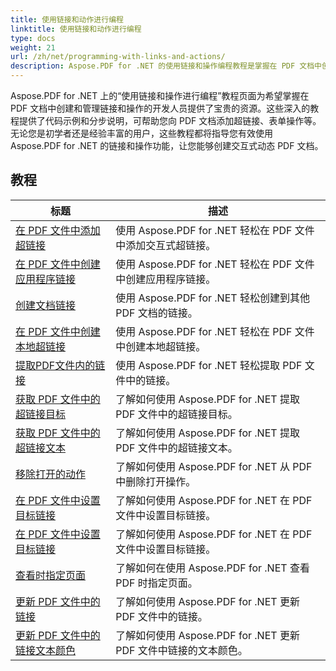 ```yaml
---
title: 使用链接和动作进行编程
linktitle: 使用链接和动作进行编程
type: docs
weight: 21
url: /zh/net/programming-with-links-and-actions/
description: Aspose.PDF for .NET 的使用链接和操作编程教程是掌握在 PDF 文档中创建和管理交互式链接的综合资源。
---
```

Aspose.PDF for .NET 上的“使用链接和操作进行编程”教程页面为希望掌握在 PDF 文档中创建和管理链接和操作的开发人员提供了宝贵的资源。这些深入的教程提供了代码示例和分步说明，可帮助您向 PDF 文档添加超链接、表单操作等。无论您是初学者还是经验丰富的用户，这些教程都将指导您有效使用 Aspose.PDF for .NET 的链接和操作功能，让您能够创建交互式动态 PDF 文档。

## 教程
| 标题 | 描述 |
| --- | --- | 
| [在 PDF 文件中添加超链接](./add-hyperlink/) | 使用 Aspose.PDF for .NET 轻松在 PDF 文件中添加交互式超链接。 |  
| [在 PDF 文件中创建应用程序链接](./create-application-link/) | 使用 Aspose.PDF for .NET 轻松在 PDF 文件中创建应用程序链接。 |  
| [创建文档链接](./create-document-link/) | 使用 Aspose.PDF for .NET 轻松创建到其他 PDF 文档的链接。 |  
| [在 PDF 文件中创建本地超链接](./create-local-hyperlink/) | 使用 Aspose.PDF for .NET 轻松在 PDF 文件中创建本地超链接。 |  
| [提取PDF文件内的链接](./extract-links/) | 使用 Aspose.PDF for .NET 轻松提取 PDF 文件中的链接。 |  
| [获取 PDF 文件中的超链接目标](./get-hyperlink-destinations/) | 了解如何使用 Aspose.PDF for .NET 提取 PDF 文件中的超链接目标。 |  
| [获取 PDF 文件中的超链接文本](./get-hyperlink-text/) | 了解如何使用 Aspose.PDF for .NET 提取 PDF 文件中的超链接文本。 |  
| [移除打开的动作](./remove-open-action/) | 了解如何使用 Aspose.PDF for .NET 从 PDF 中删除打开操作。 |  
| [在 PDF 文件中设置目标链接](./set-destination-link/) | 了解如何使用 Aspose.PDF for .NET 在 PDF 文件中设置目标链接。 |  
| [在 PDF 文件中设置目标链接](./set-target-link/) | 了解如何使用 Aspose.PDF for .NET 在 PDF 文件中设置目标链接。 |  
| [查看时指定页面](./specify-page-when-viewing/) | 了解如何在使用 Aspose.PDF for .NET 查看 PDF 时指定页面。 |  
| [更新 PDF 文件中的链接](./update-links/) | 了解如何使用 Aspose.PDF for .NET 更新 PDF 文件中的链接。 |  
| [更新 PDF 文件中的链接文本颜色](./update-link-text-color/) | 了解如何使用 Aspose.PDF for .NET 更新 PDF 文件中链接的文本颜色。 |  